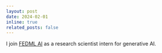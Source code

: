 ```yaml
---
layout: post
date: 2024-02-01
inline: true
related_posts: false
---
```


I join [FEDML AI](https://www.fedml.ai/) as a research scientist intern for generative AI.
